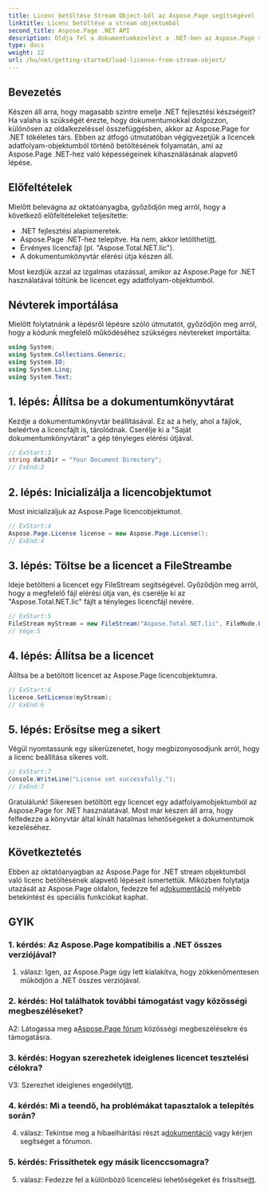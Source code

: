 ```yaml
---
title: Licenc betöltése Stream Object-ből az Aspose.Page segítségével .NET-hez
linktitle: Licenc betöltése a stream objektumból
second_title: Aspose.Page .NET API
description: Oldja fel a dokumentumkezelést a .NET-ben az Aspose.Page segítségével. Kövesse útmutatónkat a licencek zökkenőmentes betöltéséhez az adatfolyamobjektumokból.
type: docs
weight: 12
url: /hu/net/getting-started/load-license-from-stream-object/
---
```

## Bevezetés

Készen áll arra, hogy magasabb szintre emelje .NET fejlesztési készségeit? Ha valaha is szükségét érezte, hogy dokumentumokkal dolgozzon, különösen az oldalkezeléssel összefüggésben, akkor az Aspose.Page for .NET tökéletes társ. Ebben az átfogó útmutatóban végigvezetjük a licencek adatfolyam-objektumból történő betöltésének folyamatán, ami az Aspose.Page .NET-hez való képességeinek kihasználásának alapvető lépése.

## Előfeltételek

Mielőtt belevágna az oktatóanyagba, győződjön meg arról, hogy a következő előfeltételeket teljesítette:

- .NET fejlesztési alapismeretek.
-  Aspose.Page .NET-hez telepítve. Ha nem, akkor letöltheti[itt](https://releases.aspose.com/page/net/).
- Érvényes licencfájl (pl. "Aspose.Total.NET.lic").
- A dokumentumkönyvtár elérési útja készen áll.

Most kezdjük azzal az izgalmas utazással, amikor az Aspose.Page for .NET használatával töltünk be licencet egy adatfolyam-objektumból.

## Névterek importálása

Mielőtt folytatnánk a lépésről lépésre szóló útmutatót, győződjön meg arról, hogy a kódunk megfelelő működéséhez szükséges névtereket importálta:

```csharp
using System;
using System.Collections.Generic;
using System.IO;
using System.Linq;
using System.Text;
```

## 1. lépés: Állítsa be a dokumentumkönyvtárat

Kezdje a dokumentumkönyvtár beállításával. Ez az a hely, ahol a fájlok, beleértve a licencfájlt is, tárolódnak. Cserélje ki a "Saját dokumentumkönyvtárat" a gép tényleges elérési útjával.

```csharp
// ExStart:3
string dataDir = "Your Document Directory";
// ExEnd:3
```

## 2. lépés: Inicializálja a licencobjektumot

Most inicializáljuk az Aspose.Page licencobjektumot.

```csharp
// ExStart:4
Aspose.Page.License license = new Aspose.Page.License();
// ExEnd:4
```

## 3. lépés: Töltse be a licencet a FileStreambe

Ideje betölteni a licencet egy FileStream segítségével. Győződjön meg arról, hogy a megfelelő fájl elérési útja van, és cserélje ki az "Aspose.Total.NET.lic" fájlt a tényleges licencfájl nevére.

```csharp
// ExStart:5
FileStream myStream = new FileStream("Aspose.Total.NET.lic", FileMode.Open);
// Vége:5
```

## 4. lépés: Állítsa be a licencet

Állítsa be a betöltött licencet az Aspose.Page licencobjektumra.

```csharp
// ExStart:6
license.SetLicense(myStream);
// ExEnd:6
```

## 5. lépés: Erősítse meg a sikert

Végül nyomtassunk egy sikerüzenetet, hogy megbizonyosodjunk arról, hogy a licenc beállítása sikeres volt.

```csharp
// ExStart:7
Console.WriteLine("License set successfully.");
// ExEnd:7
```

Gratulálunk! Sikeresen betöltött egy licencet egy adatfolyamobjektumból az Aspose.Page for .NET használatával. Most már készen áll arra, hogy felfedezze a könyvtár által kínált hatalmas lehetőségeket a dokumentumok kezeléséhez.

## Következtetés

Ebben az oktatóanyagban az Aspose.Page for .NET stream objektumból való licenc betöltésének alapvető lépéseit ismertettük. Miközben folytatja utazását az Aspose.Page oldalon, fedezze fel a[dokumentáció](https://reference.aspose.com/page/net/) mélyebb betekintést és speciális funkciókat kaphat.

## GYIK

### 1. kérdés: Az Aspose.Page kompatibilis a .NET összes verziójával?

1. válasz: Igen, az Aspose.Page úgy lett kialakítva, hogy zökkenőmentesen működjön a .NET összes verziójával.

### 2. kérdés: Hol találhatok további támogatást vagy közösségi megbeszéléseket?

 A2: Látogassa meg a[Aspose.Page fórum](https://forum.aspose.com/c/page/39) közösségi megbeszélésekre és támogatásra.

### 3. kérdés: Hogyan szerezhetek ideiglenes licencet tesztelési célokra?

 V3: Szerezhet ideiglenes engedélyt[itt](https://purchase.aspose.com/temporary-license/).

### 4. kérdés: Mi a teendő, ha problémákat tapasztalok a telepítés során?

 4. válasz: Tekintse meg a hibaelhárítási részt a[dokumentáció](https://reference.aspose.com/page/net/) vagy kérjen segítséget a fórumon.

### 5. kérdés: Frissíthetek egy másik licenccsomagra?

 5. válasz: Fedezze fel a különböző licencelési lehetőségeket és frissítse[itt](https://purchase.aspose.com/buy).